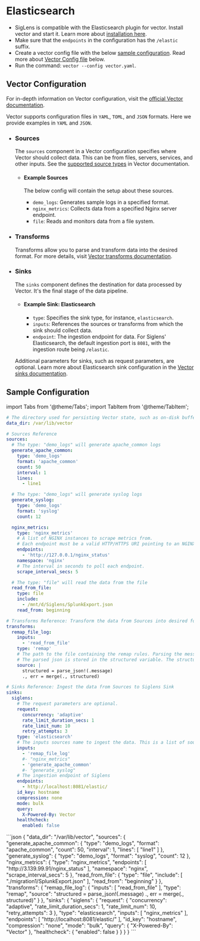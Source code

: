 # Elasticsearch

- SigLens is compatible with the Elasticsearch plugin for vector. Install vector and start it. Learn more about [installation here](./vector-install).
- Make sure that the `endpoints` in the configuration has the `/elastic` suffix.
- Create a vector config file with the below [sample configuration](#sample-configuration). Read more about [Vector Config file](#vector-configuration) below.
- Run the command: `vector --config vector.yaml`.

## Vector Configuration

For in-depth information on Vector configuration, visit the [official Vector documentation](https://vector.dev/docs/reference/configuration/).

Vector supports configuration files in `YAML`, `TOML`, and `JSON` formats. Here we provide examples in `YAML` and `JSON`.

- ### Sources

  The `sources` component in a Vector configuration specifies where Vector should collect data. This can be from files, servers, services, and other inputs. See the [supported source types](https://vector.dev/docs/reference/configuration/sources/) in Vector documentation.

  - #### Example Sources

    The below config will contain the setup about these sources.

    - `demo_logs`: Generates sample logs in a specified format.
    - `nginx_metrics`: Collects data from a specified Nginx server endpoint.
    - `file`: Reads and monitors data from a file system.

- ### Transforms

  Transforms allow you to parse and transform data into the desired format. For more details, visit [Vector transforms documentation](https://vector.dev/docs/reference/configuration/transforms/).

- ### Sinks

  The `sinks` component defines the destination for data processed by Vector. It's the final stage of the data pipeline.

  - #### Example Sink: Elasticsearch

    - `type`: Specifies the sink type, for instance, `elasticsearch`.
    - `inputs`: References the sources or transforms from which the sink should collect data.
    - `endpoint`: The ingestion endpoint for data. For Siglens' Elasticsearch, the default ingestion port is `8081`, with the ingestion route being `/elastic`.

  Additional parameters for sinks, such as request parameters, are optional. Learn more about Elasticsearch sink configuration in the [Vector sinks documentation](https://vector.dev/docs/reference/configuration/sinks/elasticsearch/).

## Sample Configuration

import Tabs from '@theme/Tabs';
import TabItem from '@theme/TabItem';

<html>
<Tabs
  defaultValue="yaml"
  values=
  {
    [
      { label: 'YAML', value: 'yaml', },
      { label: 'JSON', value: 'json', },
    ]
  }
>
<TabItem value="yaml">

```yaml
# The directory used for persisting Vector state, such as on-disk buffers, file checkpoints, and more. Please make sure the Vector project has write permissions to this directory.
data_dir: /var/lib/vector

# Sources Reference
sources:
  # The type: "demo_logs" will generate apache_common logs
  generate_apache_common:
    type: 'demo_logs'
    format: 'apache_common'
    count: 50
    interval: 1
    lines:
      - line1

  # The type: "demo_logs" will generate syslog logs
  generate_syslog:
    type: 'demo_logs'
    format: 'syslog'
    count: 12

  nginx_metrics:
    type: 'nginx_metrics'
    # A list of NGINX instances to scrape metrics from.
    # Each endpoint must be a valid HTTP/HTTPS URI pointing to an NGINX instance that has the ngx_http_stub_status_module module enabled.
    endpoints:
      - 'http://127.0.0.1/nginx_status'
    namespace: 'nginx'
    # The interval in seconds to poll each endpoint.
    scrape_interval_secs: 5

  # The type: "file" will read the data from the file
  read_from_file:
    type: file
    include:
      - /mnt/d/Siglens/SplunkExport.json
    read_from: beginning

# Transforms Reference: Transform the data from Sources into desired format
transforms:
  remap_file_log:
    inputs:
      - 'read_from_file'
    type: 'remap'
    # The path to the file containing the remap rules. Parsing the message which is the data read from the file.
    # The parsed json is stored in the structured variable. The structured variable is merged with the other data/fields.
    source: |
      structured = parse_json!(.message)
      ., err = merge(., structured)

# Sinks Reference: Ingest the data from Sources to Siglens Sink
sinks:
  siglens:
    # The request parameters are optional.
    request:
      concurrency: 'adaptive'
      rate_limit_duration_secs: 1
      rate_limit_num: 10
      retry_attempts: 3
    type: 'elasticsearch'
    # The inputs sources name to ingest the data. This is a list of sources. You can add multiple sources.
    inputs:
      - 'remap_file_log'
      #- "nginx_metrics"
      - 'generate_apache_common'
      #- "generate_syslog"
    # The ingestion endpoint of Siglens
    endpoints:
      - http://localhost:8081/elastic/
    id_key: hostname
    compression: none
    mode: bulk
    query:
      X-Powered-By: Vector
    healthcheck:
      enabled: false
```

</TabItem>

<TabItem value="json">
```json
{
  "data_dir": "/var/lib/vector",
  "sources": {
      "generate_apache_common": {
          "type": "demo_logs",
          "format": "apache_common",
          "count": 50,
          "interval": 1,
          "lines": [
              "line1"
          ]
      },
      "generate_syslog": {
          "type": "demo_logs",
          "format": "syslog",
          "count": 12
      },
      "nginx_metrics": {
          "type": "nginx_metrics",
          "endpoints": [
              "http://3.139.99.91/nginx_status"
          ],
          "namespace": "nginx",
          "scrape_interval_secs": 5
      },
      "read_from_file": {
          "type": "file",
          "include": [
              "./migration1/SplunkExport.json"
          ],
          "read_from": "beginning"
      }
  },
  "transforms": {
      "remap_file_log": {
          "inputs": [
              "read_from_file"
          ],
          "type": "remap",
          "source": "structured = parse_json!(.message) ., err = merge(., structured)"
      }
  },
  "sinks": {
      "siglens": {
          "request": {
              "concurrency": "adaptive",
              "rate_limit_duration_secs": 1,
              "rate_limit_num": 10,
              "retry_attempts": 3
          },
          "type": "elasticsearch",
          "inputs": [
              "nginx_metrics"
          ],
          "endpoints": [
              "http://localhost:8081/elastic/"
          ],
          "id_key": "hostname",
          "compression": "none",
          "mode": "bulk",
          "query": {
              "X-Powered-By": "Vector"
          },
          "healthcheck": {
              "enabled": false
          }
      }
  }
}
```
</TabItem>
</Tabs>

</html>
